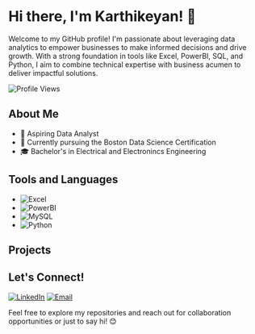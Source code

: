 # Hi there, I'm Karthikeyan! 👋

Welcome to my GitHub profile! I'm passionate about leveraging data analytics to empower businesses to make informed decisions and drive growth. With a strong foundation in tools like Excel, PowerBI, SQL, and Python, I aim to combine technical expertise with business acumen to deliver impactful solutions.

![Profile Views](https://komarev.com/ghpvc/?username=Karthikeyan-r-analyst&color=blueviolet)

## About Me

- 💼 Aspiring Data Analyst
- 🌱 Currently pursuing the Boston Data Science Certification
- 🎓 Bachelor's in Electrical and Electronincs Engineering

## Tools and Languages

- ![Excel](https://img.shields.io/badge/-Excel-217346?style=flat-square&logo=microsoft-excel&logoColor=white)
- ![PowerBI](https://img.shields.io/badge/-PowerBI-F2C811?style=flat-square&logo=powerbi&logoColor=black)
- ![MySQL](https://img.shields.io/badge/-MySQL-4479A1?style=flat-square&logo=mysql&logoColor=white)
- ![Python](https://img.shields.io/badge/-Python-3776AB?style=flat-square&logo=python&logoColor=white)



## Projects



## Let's Connect!

[![LinkedIn](https://img.shields.io/badge/-LinkedIn-0077B5?style=flat-square&logo=linkedin&logoColor=white)](https://www.linkedin.com/in/karthikeyan-r-analyst/)
[![Email](https://img.shields.io/badge/-Email-D14836?style=flat-square&logo=gmail&logoColor=white)](mailto:rskarthik2002@gmail.com)

Feel free to explore my repositories and reach out for collaboration opportunities or just to say hi! 😊
